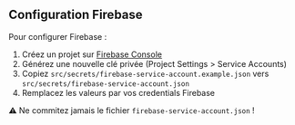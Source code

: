## Configuration Firebase

Pour configurer Firebase :

1. Créez un projet sur [Firebase Console](https://console.firebase.google.com)
2. Générez une nouvelle clé privée (Project Settings > Service Accounts)
3. Copiez `src/secrets/firebase-service-account.example.json` vers `src/secrets/firebase-service-account.json`
4. Remplacez les valeurs par vos credentials Firebase

⚠️ Ne commitez jamais le fichier `firebase-service-account.json` ! 
